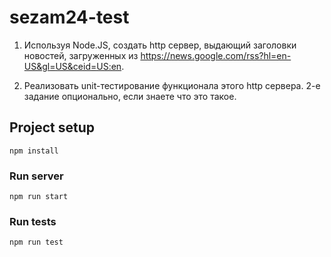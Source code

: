 # sezam24-test
1. Используя Node.JS, создать http сервер, выдающий заголовки новостей, загруженных из https://news.google.com/rss?hl=en-US&gl=US&ceid=US:en.

2. Реализовать unit-тестирование функционала этого http сервера.
2-е задание опционально, если знаете что это такое.

## Project setup
```
npm install
```

### Run  server
```
npm run start
```

### Run  tests
```
npm run test
```
